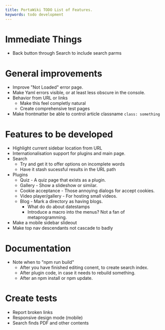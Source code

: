 ```yaml
---
title: PortaWiki TODO List of Features.
keywords: todo development
---
```


# Immediate Things

* Back button through Search to include search parms

# General improvements

* Improve "Not Loaded" error page.
* Make Yaml errors visible, or at least less obscure in the console.
* Behavior from URL or links
    * Make this feel completly natural
    * Create comprehensive test pages
* Make frontmatter be able to control article classname `class: something`

# Features to be developed

* Highlight current sidebar location from URL
* Internationalisation support for plugins and main page.
* Search 
    * Try and get it to offer options on incomplete words
    * Have it stash sucessful results in the URL path
* Plugins
    * Quiz - A quiz page that exists as a plugin.
    * Gallery - Show a slideshow or similar.
    * Cookie acceptance - Those annoying dialogs for accept cookies.
    * Video player/gallery - For hosting small videos.
    * Blog - Mark a directory as having blogs. 
        * What do do about datestamps
        * Introduce a macro into the menus? Not a fan of metaprogramming.   
* Make a mobile sidebar slideout
* Make top nav descendants not cascade to badly

# Documentation

* Note when to "npm run build"
    * After you have finished editing conent, to create search index.
    * After plugin code, in case it needs to rebuild something.
    * After an npm install or npm update.

# Create tests

* Report broken links
* Responsive design mode (mobile)
* Search finds PDF and other contents